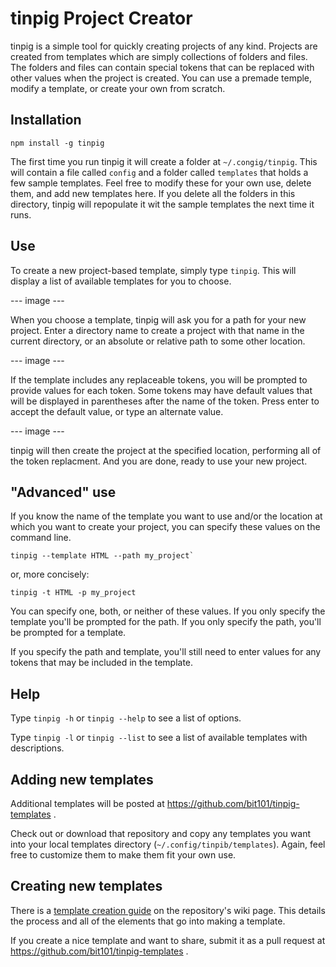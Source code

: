# tinpig Project Creator

tinpig is a simple tool for quickly creating projects of any kind. Projects are created from templates which are simply collections of folders and files. The folders and files can contain special tokens that can be replaced with other values when the project is created. You can use a premade temple, modify a template, or create your own from scratch.

## Installation

``` shell
npm install -g tinpig
```

The first time you run tinpig it will create a folder at `~/.congig/tinpig`. This will contain a file called `config` and a folder called `templates` that holds a few sample templates. Feel free to modify these for your own use, delete them, and add new templates here. If you delete all the folders in this directory, tinpig will repopulate it wit the sample templates the next time it runs.

## Use

To create a new project-based template, simply type `tinpig`. This will display a list of available templates for you to choose.

--- image ---

When you choose a template, tinpig will ask you for a path for your new project. Enter a directory name to create a project with that name in the current directory, or an absolute or relative path to some other location.

--- image ---

If the template includes any replaceable tokens, you will be prompted to provide values for each token. Some tokens may have default values that will be displayed in parentheses after the name of the token. Press enter to accept the default value, or type an alternate value.

--- image ---

tinpig will then create the project at the specified location, performing all of the token replacment. And you are done, ready to use your new project.

## "Advanced" use

If you know the name of the template you want to use and/or the location at which you want to create your project, you can specify these values on the command line.

``` shell
tinpig --template HTML --path my_project`
```

or, more concisely:

``` shell
tinpig -t HTML -p my_project
```

You can specify one, both, or neither of these values. If you only specify the template you'll be prompted for the path. If you only specify the path, you'll be prompted for a template.

If you specify the path and template, you'll still need to enter values for any tokens that may be included in the template.

## Help

Type `tinpig -h` or `tinpig --help` to see a list of options.

Type `tinpig -l` or `tinpig --list` to see a list of available templates with descriptions.

## Adding new templates

Additional templates will be posted at https://github.com/bit101/tinpig-templates .

Check out or download that repository and copy any templates you want into your local templates directory (`~/.config/tinpib/templates`). Again, feel free to customize them to make them fit your own use.

## Creating new templates

There is a [template creation guide](https://github.com/bit101/tinpig/wiki/Tinpig-Template-Guide) on the repository's wiki page. This details the process and all of the elements that go into making a template.

If you create a nice template and want to share, submit it as a pull request at https://github.com/bit101/tinpig-templates .

